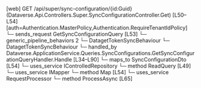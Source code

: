 [web] GET /api/super/sync-configuration/{id:Guid}  (Dataverse.Api.Controllers.Super.SyncConfigurationController.Get)  [L50–L54] [auth=Authentication.MasterPolicy,Authentication.RequireTenantIdPolicy]
  └─ sends_request GetSyncConfigurationQuery [L53]
    └─ generic_pipeline_behaviors 2
      └─ DatagetTokenSyncBehaviour
      └─ DatagetTokenSyncBehaviour
    └─ handled_by Dataverse.ApplicationService.Queries.SyncConfigurations.GetSyncConfigurationQueryHandler.Handle [L34–L90]
      └─ maps_to SyncConfigurationDto [L54]
      └─ uses_service IControlledRepository<SyncConfiguration>
        └─ method ReadQuery [L49]
      └─ uses_service IMapper
        └─ method Map [L54]
      └─ uses_service RequestProcessor
        └─ method ProcessAsync [L65]


